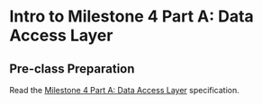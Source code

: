 # Intro to Milestone 4 Part A: Data Access Layer

## Pre-class Preparation
  
Read the [Milestone 4 Part A: Data Access Layer](../../tweeter/milestone-4a.md) specification.

